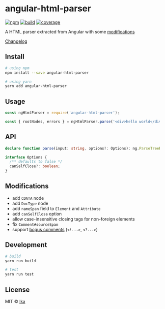 # angular-html-parser

[![npm](https://img.shields.io/npm/v/angular-html-parser.svg)](https://www.npmjs.com/package/angular-html-parser)
[![build](https://img.shields.io/travis/ikatyang/angular-html-parser/master.svg)](https://travis-ci.com/ikatyang/angular-html-parser/builds)
[![coverage](https://img.shields.io/codecov/c/github/ikatyang/angular-html-parser/master.svg)](https://codecov.io/gh/ikatyang/angular-html-parser)

A HTML parser extracted from Angular with some [modifications](#modifications)

[Changelog](https://github.com/ikatyang/angular-html-parser/blob/master/packages/angular-html-parser/CHANGELOG.md)

## Install

```sh
# using npm
npm install --save angular-html-parser

# using yarn
yarn add angular-html-parser
```

## Usage

```js
const ngHtmlParser = require('angular-html-parser');

const { rootNodes, errors } = ngHtmlParser.parse('<div>hello world</div>');
```

## API

```ts
declare function parse(input: string, options?: Options): ng.ParseTreeResult;

interface Options {
  /** defaults to false */
  canSelfClose?: boolean;
}
```

## Modifications

- add `CDATA` node
- add `DocType` node
- add `nameSpan` field to `Element` and `Attribute`
- add `canSelfClose` option
- allow case-insensitive closing tags for non-foreign elements
- fix `Comment#sourceSpan`
- support [bogus comments](https://www.w3.org/TR/html5/syntax.html#bogus-comment-state) (`<!...>`, `<?...>`)

## Development

```sh
# build
yarn run build

# test
yarn run test
```

## License

MIT © [Ika](https://github.com/ikatyang)
